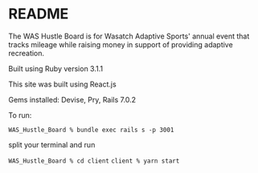 # README

The WAS Hustle Board is for Wasatch Adaptive Sports' annual event that tracks mileage while raising money in support of providing adaptive recreation.


Built using Ruby version 3.1.1

This site was built using React.js 

Gems installed: Devise, Pry, Rails 7.0.2

To run:

```WAS_Hustle_Board % bundle exec rails s -p 3001```

split your terminal and run

```WAS_Hustle_Board % cd client```
```client % yarn start```


